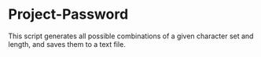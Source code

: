 # Project-Password
This script generates all possible combinations of a given character set and length, and saves them to a text file.
